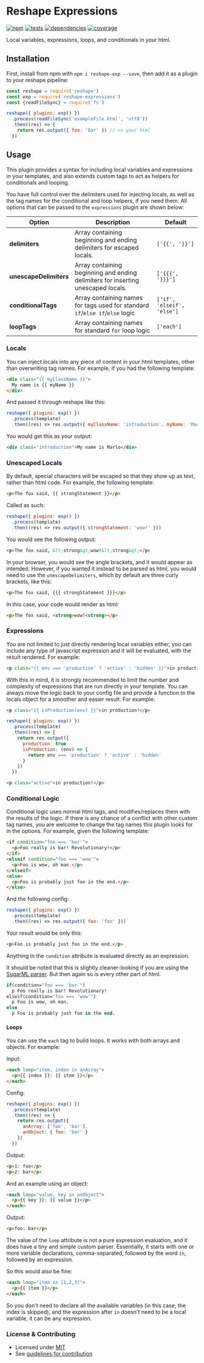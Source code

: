 # Reshape Expressions

[![npm](https://img.shields.io/npm/v/reshape-expressions.svg?style=flat-square)](https://npmjs.com/package/reshape-expressions)
[![tests](https://img.shields.io/travis/reshape/expressions.svg?style=flat-square)](https://travis-ci.org/reshape/expressions?branch=master)
[![dependencies](https://img.shields.io/david/reshape/expressions.svg?style=flat-square)](https://david-dm.org/reshape/expressions)
[![coverage](https://img.shields.io/coveralls/reshape/expressions.svg?style=flat-square)](https://coveralls.io/r/reshape/expressions?branch=master)

Local variables, expressions, loops, and conditionals in your html.

## Installation

First, install from npm with `npm i reshape-exp --save`, then add it as a plugin to your reshape pipeline:

```js
const reshape = require('reshape')
const exp = require('reshape-expressions')
const {readFileSync} = require('fs')

reshape({ plugins: exp() })
  .process(readFileSync('exampleFile.html', 'utf8'))
  .then((res) => {
    return res.output({ foo: 'bar' }) // => your html
  })
```

## Usage

This plugin provides a syntax for including local variables and expressions in your templates, and also extends custom tags to act as helpers for conditionals and looping.

You have full control over the delimiters used for injecting locals, as well as the tag names for the conditional and loop helpers, if you need them. All options that can be passed to the `expressions` plugin are shown below:

| Option | Description | Default |
| ------ | ----------- | ------- |
| **delimiters** | Array containing beginning and ending delimiters for escaped locals. | `['{{', '}}']` |
| **unescapeDelimiters** | Array containing beginning and ending delimiters for inserting unescaped locals. | `['{{{', '}}}']` |
| **conditionalTags** | Array containing names for tags used for standard `if`/`else if`/`else` logic | `['if', 'elseif', 'else']` |
| **loopTags** | Array containing names for standard `for` loop logic | `['each']` |

### Locals

You can inject locals into any piece of content in your html templates, other than overwriting tag names. For example, if you had the following template:

```html
<div class="{{ myClassName }}">
  My name is {{ myName }}
</div>
```

And passed it through reshape like this:

```js
reshape({ plugins: exp() })
  .process(template)
  .then((res) => res.output({ myClassName: 'introduction', myName: 'Marlo' })))
```

You would get this as your output:

```html
<div class="introduction">My name is Marlo</div>
```

### Unescaped Locals

By default, special characters will be escaped so that they show up as text, rather than html code. For example, the following template:

```html
<p>The fox said, {{ strongStatement }}</p>
```

Called as such:

```js
reshape({ plugins: exp() })
  .process(template)
  .then((res) => res.output({ strongStatement: 'wow!' }))
```

You would see the following output:

```html
<p>The fox said, &lt;strong&gt;wow!&lt;strong&gt;</p>
```

In your browser, you would see the angle brackets, and it would appear as intended. However, if you wanted it instead to be parsed as html, you would need to use the `unescapeDelimiters`, which by default are three curly brackets, like this:

```html
<p>The fox said, {{{ strongStatement }}}</p>
```

In this case, your code would render as html:

```html
<p>The fox said, <strong>wow!<strong></p>
```

### Expressions

You are not limited to just directly rendering local variables either, you can include any type of javascript expression and it will be evaluated, with the result rendered. For example:

```html
<p class="{{ env === 'production' ? 'active' : 'hidden' }}">in production!</p>
```

With this in mind, it is strongly recommended to limit the number and complexity of expressions that are run directly in your template. You can always move the logic back to your config file and provide a function to the locals object for a smoother and easier result. For example:

```html
<p class="{{ isProduction(env) }}">in production!</p>
```

```js
reshape({ plugins: exp() })
  .process(template)
  .then((res) => {
    return res.output({
      production: true
      isProduction: (env) => {
        return env === 'production' ? 'active' : 'hidden'
      }
    })
  })
```

```html
<p class="active">in production!</p>
```

### Conditional Logic

Conditional logic uses normal html tags, and modifies/replaces them with the results of the logic. If there is any chance of a conflict with other custom tag names, you are welcome to change the tag names this plugin looks for in the options. For example, given the following template:

```html
<if condition="foo === 'bar'">
  <p>Foo really is bar! Revolutionary!</p>
</if>
<elseif condition="foo === 'wow'">
  <p>Foo is wow, oh man.</p>
</elseif>
<else>
  <p>Foo is probably just foo in the end.</p>
</else>
```

And the following config:

```js
reshape({ plugins: exp() })
  .process(template)
  .then((res) => res.output({ foo: 'foo' }))
```

Your result would be only this:

```html
<p>Foo is probably just foo in the end.</p>
```

Anything in the `condition` attribute is evaluated directly as an expression.

It should be noted that this is slightly cleaner-looking if you are using the [SugarML parser](https://github.com/reshape/sugarml). But then again so is every other part of html.

```sml
if(condition="foo === 'bar'")
  p Foo really is bar! Revolutionary!
elseif(condition="foo === 'wow'")
  p Foo is wow, oh man.
else
  p Foo is probably just foo in the end.
```

#### Loops

You can use the `each` tag to build loops. It works with both arrays and objects. For example:

Input:

```html
<each loop="item, index in anArray">
  <p>{{ index }}: {{ item }}</p>
</each>
```

Config:

```js
reshape({ plugins: exp() })
  .process(template)
  .then((res) => {
    return res.output({
      anArray: ['foo', 'bar'],
      anObject: { foo: 'bar' }
    })
  })
```

Output:

```html
<p>1: foo</p>
<p>2: bar</p>
```

And an example using an object:

```html
<each loop="value, key in anObject">
  <p>{{ key }}: {{ value }}</p>
</each>
```

Output:

```html
<p>foo: bar</p>
```

The value of the `loop` attribute is not a pure expression evaluation, and it does have a tiny and simple custom parser. Essentially, it starts with one or more variable declarations, comma-separated, followed by the word `in`, followed by an expression.

So this would also be fine:

```html
<each loop="item in [1,2,3]">
  <p>{{ item }}</p>
</each>
```

So you don't need to declare all the available variables (in this case, the index is skipped), and the expression after `in` doesn't need to be a local variable, it can be any expression.

### License & Contributing

- Licensed under [MIT](LICENSE)
- See [guidelines for contribution](CONTRIBUTING.md)
